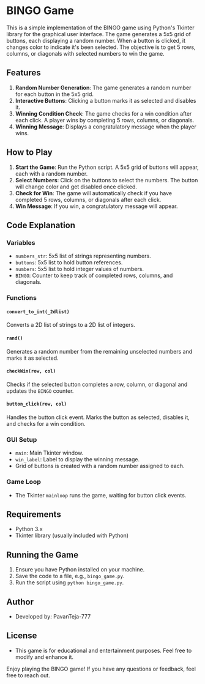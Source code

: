 # BINGO Game

This is a simple implementation of the BINGO game using Python's Tkinter library for the graphical user interface. The game generates a 5x5 grid of buttons, each displaying a random number. When a button is clicked, it changes color to indicate it's been selected. The objective is to get 5 rows, columns, or diagonals with selected numbers to win the game.

## Features

1. **Random Number Generation**: The game generates a random number for each button in the 5x5 grid.
2. **Interactive Buttons**: Clicking a button marks it as selected and disables it.
3. **Winning Condition Check**: The game checks for a win condition after each click. A player wins by completing 5 rows, columns, or diagonals.
4. **Winning Message**: Displays a congratulatory message when the player wins.

## How to Play

1. **Start the Game**: Run the Python script. A 5x5 grid of buttons will appear, each with a random number.
2. **Select Numbers**: Click on the buttons to select the numbers. The button will change color and get disabled once clicked.
3. **Check for Win**: The game will automatically check if you have completed 5 rows, columns, or diagonals after each click.
4. **Win Message**: If you win, a congratulatory message will appear.

## Code Explanation

### Variables

- `numbers_str`: 5x5 list of strings representing numbers.
- `buttons`: 5x5 list to hold button references.
- `numbers`: 5x5 list to hold integer values of numbers.
- `BINGO`: Counter to keep track of completed rows, columns, and diagonals.

### Functions

#### `convert_to_int(_2dlist)`
Converts a 2D list of strings to a 2D list of integers.

#### `rand()`
Generates a random number from the remaining unselected numbers and marks it as selected.

#### `checkWin(row, col)`
Checks if the selected button completes a row, column, or diagonal and updates the `BINGO` counter.

#### `button_click(row, col)`
Handles the button click event. Marks the button as selected, disables it, and checks for a win condition.

### GUI Setup

- `main`: Main Tkinter window.
- `win_label`: Label to display the winning message.
- Grid of buttons is created with a random number assigned to each.

### Game Loop

- The Tkinter `mainloop` runs the game, waiting for button click events.

## Requirements

- Python 3.x
- Tkinter library (usually included with Python)

## Running the Game

1. Ensure you have Python installed on your machine.
2. Save the code to a file, e.g., `bingo_game.py`.
3. Run the script using `python bingo_game.py`.

## Author

- Developed by: PavanTeja-777

## License

- This game is for educational and entertainment purposes. Feel free to modify and enhance it.

Enjoy playing the BINGO game! If you have any questions or feedback, feel free to reach out.
